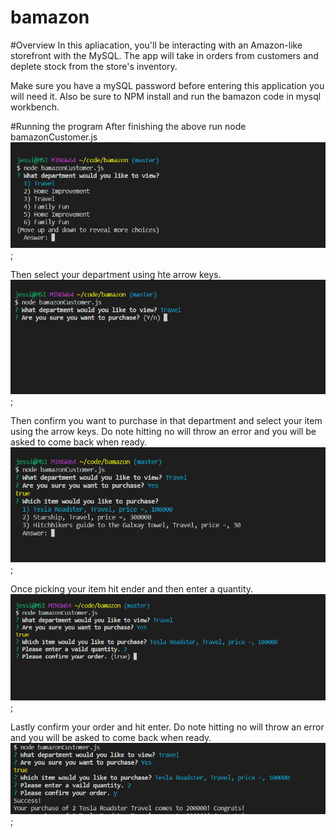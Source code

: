 # bamazon

#Overview
In this apliacation, you'll be interacting with an Amazon-like storefront with the MySQL. The app will take in orders from customers and deplete stock from the store's inventory. 


Make sure you have a mySQL password before entering this application you will need it. Also be sure to NPM install and run the bamazon code in mysql workbench.

#Running the program
After finishing the above run node bamazonCustomer.js
![Image of step one](stepOne.png);

Then select your department using hte arrow keys.
![Image of step Two](stepTwo.png);

Then confirm you want to purchase in that department and select your item using the arrow keys. Do note hitting no will throw an error 
and you will be asked to come back when ready. 
![Image of step Three](stepThree.png);

Once picking your item hit ender and then enter a quantity. 
![Image of step four](stepFour.png);

Lastly confirm your order and hit enter. Do note hitting no will throw an error 
and you will be asked to come back when ready. 
![Image of step Step 5](stepFive.png);


